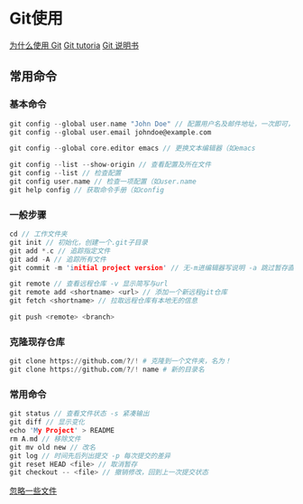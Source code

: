 # Git使用

[为什么使用 Git](https://csdiy.wiki/%E5%BF%85%E5%AD%A6%E5%B7%A5%E5%85%B7/Git/)
[Git tutoria](https://missing.csail.mit.edu/2020/version-control/)
[Git 说明书](https://git-scm.com/book/zh/v2)

## 常用命令

### 基本命令

```C
git config --global user.name "John Doe" // 配置用户名及邮件地址，一次即可，对特定项目使用不同地址，去掉--global
git config --global user.email johndoe@example.com

git config --global core.editor emacs // 更换文本编辑器（如emacs

git config --list --show-origin // 查看配置及所在文件
git config --list // 检查配置
git config user.name // 检查一项配置（如user.name
git help config // 获取命令手册（如config
```

### 一般步骤
```C
cd // 工作文件夹
git init // 初始化，创建一个.git子目录
git add *.c // 追踪指定文件
git add -A // 追踪所有文件
git commit -m 'initial project version' // 无-m进编辑器写说明 -a 跳过暂存直接提交 --amend 重新提交

git remote // 查看远程仓库 -v 显示简写与url
git remote add <shortname> <url> // 添加一个新远程git仓库
git fetch <shortname> // 拉取远程仓库有本地无的信息

git push <remote> <branch> 
```

### 克隆现存仓库

```python
git clone https://github.com/?/! # 克隆到一个文件夹，名为！
git clone https://github.com/?/! name # 新的目录名

```

### 常用命令

```C
git status // 查看文件状态 -s 紧凑输出
git diff // 显示变化
echo 'My Project' > README
rm A.md // 移除文件
git mv old new // 改名
git log // 时间先后列出提交 -p 每次提交的差异
git reset HEAD <file> // 取消暂存
git checkout -- <file> // 撤销修改，回到上一次提交状态
```

[忽略一些文件](https://git-scm.com/book/zh/v2/Git-%E5%9F%BA%E7%A1%80-%E8%AE%B0%E5%BD%95%E6%AF%8F%E6%AC%A1%E6%9B%B4%E6%96%B0%E5%88%B0%E4%BB%93%E5%BA%93)
